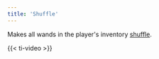 ```yaml
---
title: 'Shuffle'
---
```


Makes all wands in the player's inventory [shuffle](https://noita.wiki.gg/wiki/Wands#Shuffle).

{{< ti-video >}}
